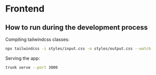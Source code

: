 # Frontend 

## How to run during the development process

Compiling tailwindcss classes:
```sh
npx tailwindcss -i styles/input.css -o styles/output.css --watch
```

Serving the app:
```sh
trunk serve --port 3000
```